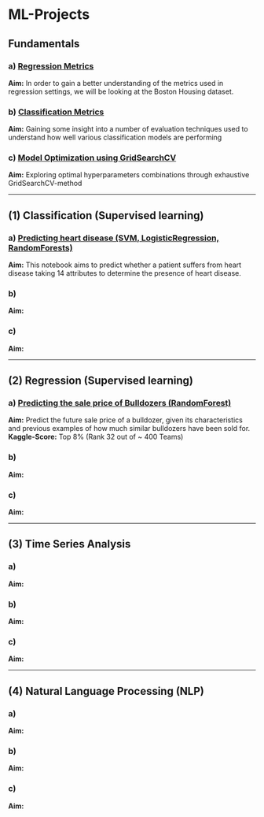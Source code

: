# ML-Projects

## Fundamentals

### a) [Regression Metrics](https://drive.google.com/file/d/1X3O4VanZDAyYu6TxphjrV9sXZpYcgRW5/view?usp=sharing)
   **Aim:** In order to gain a better understanding of the metrics used in regression settings, we will be looking at the Boston Housing dataset.

### b) [Classification Metrics](https://drive.google.com/file/d/1m_CcFbRJOQ_tytLIBpCUXSRtDWg2btjK/view?usp=sharing)
   **Aim:** Gaining some insight into a number of evaluation techniques used to understand how well various classification models are performing

### c) [Model Optimization using GridSearchCV](https://drive.google.com/file/d/1eCx086bEAyCguidmvbrafzJf-NQ8vMsm/view?usp=sharing)
   **Aim:** Exploring optimal hyperparameters combinations through exhaustive GridSearchCV-method
___________________________________

## (1) Classification (Supervised learning)

### a) [Predicting heart disease (SVM, LogisticRegression, RandomForests)]()
   **Aim:** This notebook aims to predict whether a patient suffers from heart disease taking 14 attributes to determine the presence of heart disease.

### b) []()
   **Aim:**

### c) []()
   **Aim:**

___________________________________

## (2) Regression (Supervised learning)

### a) [Predicting the sale price of Bulldozers (RandomForest)](https://colab.research.google.com/drive/1hljVZVWnOUm40Xe6r353OtrtigObhU8Q?usp=sharing)
   **Aim:** Predict the future sale price of a bulldozer, given its characteristics and previous examples of how much similar bulldozers have been sold for.
   **Kaggle-Score:** Top 8% (Rank 32 out of ~ 400 Teams)

### b) []()
   **Aim:**

### c) []()
   **Aim:**
____________________________________

## (3) Time Series Analysis

### a) []()
   **Aim:**

### b) []()
   **Aim:**

### c) []()
   **Aim:**
   
____________________________________

## (4) Natural Language Processing (NLP)

### a) []()
   **Aim:**

### b) []()
   **Aim:**

### c) []()
   **Aim:**
